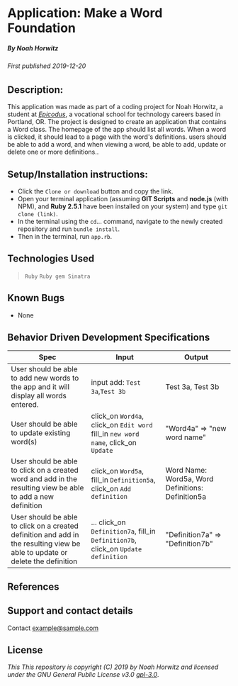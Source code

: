 # Application: **Make a Word Foundation**

##### By Noah Horwitz

###### _First published 2019-12-20_

## Description:
This application was made as part of a coding project for Noah Horwitz, a student at _[Epicodus](http://www.epicodus.com)_, a vocational school for technology careers based in Portland, OR. The project is designed to create an application that contains a Word class. The homepage of the app should list all words. When a word is clicked, it should lead to a page with the word's definitions. users should be able to add a word, and when viewing a word, be able to add, update or delete one or more definitions..


## Setup/Installation instructions:
* Click the `Clone or download` button and copy the link.
* Open your terminal application (assuming **GIT Scripts** and **node.js** (with NPM), and **Ruby 2.5.1** have been installed on your system) and type `git clone (link)`.
* In the terminal using the `cd`... command, navigate to the newly created repository and run `bundle install`.
* Then in the terminal, run `app.rb`.


## Technologies Used
> `Ruby`
> `Ruby gem Sinatra`

## Known Bugs
* None

## Behavior Driven Development Specifications

|Spec|Input|Output|
|-|-|-|
|User should be able to add new words to the app and it will display all words entered.|input add: `Test 3a`,`Test 3b`|Test 3a, Test 3b|
|User should be able to update existing word(s)|click_on `Word4a`, click_on `Edit word` fill_in `new word name`, click_on `Update` | "Word4a" => "new word name"|
|User should be able to click on a created word and add in the resulting view be able to add a new definition|click_on `Word5a`, fill_in `Definition5a`, click_on `Add definition` |Word Name: Word5a, Word Definitions: Definition5a|
|User should be able to click on a created definition and add in the resulting view be able to update or delete the definition|... click_on `Definition7a`, fill_in `Definition7b`, click_on `Update definition` |"Definition7a" => "Definition7b"|






## References

## Support and contact details
Contact [example@sample.com](mailto:example@sample.com)

## License
_This This repository is copyright (C) 2019 by Noah Horwitz and licensed under the GNU General Public License v3.0 [gpl-3.0](https://www.gnu.org/licenses/gpl-3.0.en.html)_.

